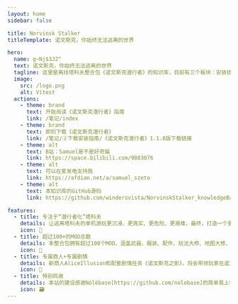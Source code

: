 ```yaml
---
layout: home
sidebar: false

title: Norvinsk Stalker
titleTemplate: 诺文斯克，你始终无法逃离的世界

hero:
  name: g~Nj$3J2^
  text: 诺文斯克，你始终无法逃离的世界
  tagline: 这里是离线塔科夫整合包《诺文斯克潜行者》的知识库，目前有三个板块：安装技术指南、游玩指南、MOD修改指南
  image:
    src: /logo.png
    alt: Vitest
  actions:
    - theme: brand
      text: 开始阅读《诺文斯克潜行者》指南
      link: /笔记/index
    - theme: brand
      text: 即刻下载《诺文斯克潜行者》
      link: /笔记/②下载安装指南/《诺文斯克潜行者》1.1.8版下载链接
    - theme: alt
      text: B站：Samuel是不是好奇猫
      link: https://space.bilibili.com/9883076
    - theme: alt
      text: 可以在爱发电支持我
      link: https://afdian.net/a/samuel_szeto
    - theme: alt
      text: 本知识库的GitHub源码
      link: https://github.com/windersvista/NorvinskStalker_knowledgeBase

features:
  - title: 专注于“潜行者化”塔科夫
    details: 让逃离塔科夫的单机游玩更沉浸、更真实、更危险、更艰难，最终，打造一个更硬核的单机化塔科夫体验
    icon: 🌈
  - title: 超过100+的MOD总数
    details: 本整合包拥有超过100个MOD，涵盖武器、服装、配件、玩法大修、地图大修、玩法大修等几乎所有方向的修改。
    icon: 📃
  - title: 专属商人+专属剧情
    details: 新商人AliceIllusion和配套剧情任务《诺文斯克之影》，将会带领玩家在诺文斯克这片土地上展开另一场冒险。
    icon: 🚀
  - title: 特别鸣谢
    details: 本站的建设感谢Nólëbase[https://github.com/nolebase]的简单易上手的知识库部署方案，并感谢jackie_xiao提供的教程和git模版[https://github.com/Jackiexiao/nolebase-template]
    icon: 🗃
---
```


<HomePage />
